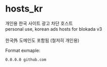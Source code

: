 # hosts_kr

개인용 한국 사이트 광고 차단 호스트 <br/>
personal use, korean ads hosts for blokada v3<br/><br/>
한국外 도메인도 포함됨 (철저히 개인용) </br>

Format exmaple:
```
0.0.0.0 github.com
```
